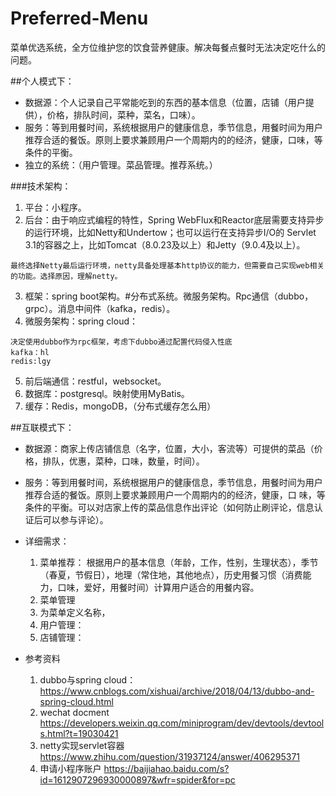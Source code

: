 # Preferred-Menu
菜单优选系统，全方位维护您的饮食营养健康。解决每餐点餐时无法决定吃什么的问题。

##个人模式下：
- 数据源：个人记录自己平常能吃到的东西的基本信息（位置，店铺（用户提供），价格，排队时间，菜种，菜名，口味）。
- 服务：等到用餐时间，系统根据用户的健康信息，季节信息，用餐时间为用户推荐合适的餐饭。原则上要求兼顾用户一个周期内的的经济，健康，口味，等条件的平衡。
- 独立的系统：（用户管理。菜品管理。推荐系统。）

###技术架构：
1. 平台：小程序。
2. 后台：由于响应式编程的特性，Spring WebFlux和Reactor底层需要支持异步的运行环境，比如Netty和Undertow；也可以运行在支持异步I/O的
       Servlet 3.1的容器之上，比如Tomcat（8.0.23及以上）和Jetty（9.0.4及以上）。
```
最终选择Netty最后运行环境，netty具备处理基本http协议的能力，但需要自己实现web相关的功能。选择原因，理解netty。
```
3. 框架：spring boot架构。#分布式系统。微服务架构。Rpc通信（dubbo，grpc）。消息中间件（kafka，redis）。
4. 微服务架构：spring cloud：
```
决定使用dubbo作为rpc框架，考虑下dubbo通过配置代码侵入性底
kafka：hl
redis:lgy
```
5. 前后端通信：restful，websocket。
6. 数据库：postgresql。映射使用MyBatis。
7. 缓存：Redis，mongoDB，（分布式缓存怎么用）


##互联模式下：
- 数据源：商家上传店铺信息（名字，位置，大小，客流等）可提供的菜品（价格，排队，优惠，菜种，口味，数量，时间）。
- 服务：等到用餐时间，系统根据用户的健康信息，季节信息，用餐时间为用户推荐合适的餐饭。原则上要求兼顾用户一个周期内的的经济，健康，口
       味，等条件的平衡。可以对店家上传的菜品信息作出评论（如何防止刷评论，信息认证后可以参与评论）。
- 详细需求：
  1. 菜单推荐：
      根据用户的基本信息（年龄，工作，性别，生理状态），季节（春夏，节假日），地理（常住地，其他地点），历史用餐习惯（消费能力，口味，爱好，用餐时间）计算用户适合的用餐内容。
  2. 菜单管理
  3. 为菜单定义名称，
  4. 用户管理：
  5. 店铺管理：
  
- 参考资料
  1. dubbo与spring cloud：
       https://www.cnblogs.com/xishuai/archive/2018/04/13/dubbo-and-spring-cloud.html
  2. wechat docment
       https://developers.weixin.qq.com/miniprogram/dev/devtools/devtools.html?t=19030421
  3. netty实现servlet容器
       https://www.zhihu.com/question/31937124/answer/406295371
  4. 申请小程序账户
       https://baijiahao.baidu.com/s?id=1612907296930000897&wfr=spider&for=pc

